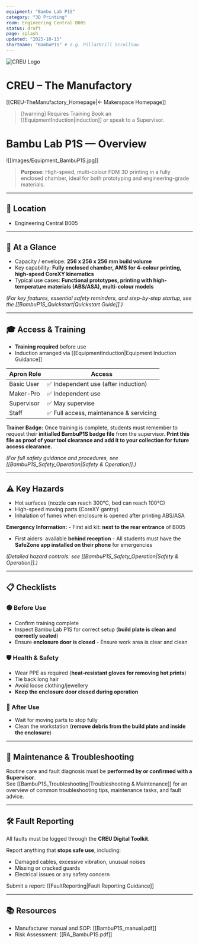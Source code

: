 ```yaml
---
equipment: "Bambu Lab P1S"
category: "3D Printing"
room: Engineering Central B005
status: draft
page: splash
updated: "2025-10-15"
shortname: "BambuP1S" # e.g. PillarDrill ScrollSaw
---
```

<div class="page-banner">
  <img src="../images/creu_logo.png" alt="CREU Logo">
  <h1>CREU – The Manufactory</h1>
</div>

[[CREU-TheManufactory_Homepage|← Makerspace Homepage]]

> [!warning] Requires Training
> Book an [[EquipmentInduction|induction]] or speak to a <span class="red-apron">Supervisor</span>.  

# Bambu Lab P1S — Overview

![[Images/Equipment_BambuP1S.jpg]]


> **Purpose:** High-speed, multi-colour FDM 3D printing in a fully enclosed chamber, ideal for both prototyping and engineering-grade materials.

---

## 📍 Location
- Engineering Central B005

---

## 🧩 At a Glance
- Capacity / envelope: **256 x 256 x 256 mm build volume**
- Key capability: **Fully enclosed chamber, AMS for 4-colour printing, high-speed CoreXY kinematics**
- Typical use cases: **Functional prototypes, printing with high-temperature materials (ABS/ASA), multi-colour models**

*(For key features, essential safety reminders, and step-by-step startup, see the [[BambuP1S_Quickstart|Quickstart Guide]].)*

---

## 🎓 Access & Training
- **Training required** before use  
- Induction arranged via [[EquipmentInduction|Equipment Induction Guidance]]  

| Apron Role                                  | Access                                 |
| ------------------------------------------- | -------------------------------------- |
| <span class="green-apron">Basic User</span> | ✅ Independent use (after induction)    |
| <span class="blue-apron">Maker-Pro</span>   | ✅ Independent use                      |
| <span class="red-apron">Supervisor</span>   | ✅ May supervise                        |
| <span class="black-apron">Staff</span>      | ✅ Full access, maintenance & servicing |
**Trainer Badge:** Once training is complete, students must remember to request their **initialled BambuP1S badge file** from the supervisor. **Print this file as proof of your tool clearance and add it to your collection for future access clearance.**

*(For full safety guidance and procedures, see [[BambuP1S_Safety_Operation|Safety & Operation]].)*

---

## ⚠️ Key Hazards
- Hot surfaces (nozzle can reach 300°C, bed can reach 100°C)  
- High-speed moving parts (CoreXY gantry)
- Inhalation of fumes when enclosure is opened after printing ABS/ASA

**Emergency Information:** - First aid kit: **next to the rear entrance** of B005  
- First aiders: available **behind reception** - All students must have the **SafeZone app installed on their phone** for emergencies

*(Detailed hazard controls: see [[BambuP1S_Safety_Operation|Safety & Operation]].)*

---

## 📋 Checklists

### 🟢 Before Use
- Confirm training complete  
- Inspect Bambu Lab P1S for correct setup (**build plate is clean and correctly seated**)  
- Ensure **enclosure door is closed** - Ensure work area is clear and clean  

### 🛡️ Health & Safety
- Wear PPE as required (**heat-resistant gloves for removing hot prints**)  
- Tie back long hair  
- Avoid loose clothing/jewellery  
- **Keep the enclosure door closed during operation** 
### 🧹 After Use  
- Wait for moving parts to stop fully   
- Clean the workstation (**remove debris from the build plate and inside the enclosure**)  

---

## 🧰 Maintenance & Troubleshooting
Routine care and fault diagnosis must be **performed by or confirmed with a <span class="red-apron">Supervisor</span>**.  
See [[BambuP1S_Troubleshooting|Troubleshooting & Maintenance]] for an overview of common troubleshooting tips, maintenance tasks, and fault advice.

---

## 🛠️ Fault Reporting
All faults must be logged through the **CREU Digital Toolkit**.  

Report anything that **stops safe use**, including:  
- Damaged cables, excessive vibration, unusual noises  
- Missing or cracked guards  
- Electrical issues or any safety concern

Submit a report: [[FaultReporting|Fault Reporting Guidance]]

---

## 📚 Resources
- Manufacturer manual and SOP: [[BambuP1S_manual.pdf]]
- Risk Assessment: [[RA_BambuP1S.pdf]]